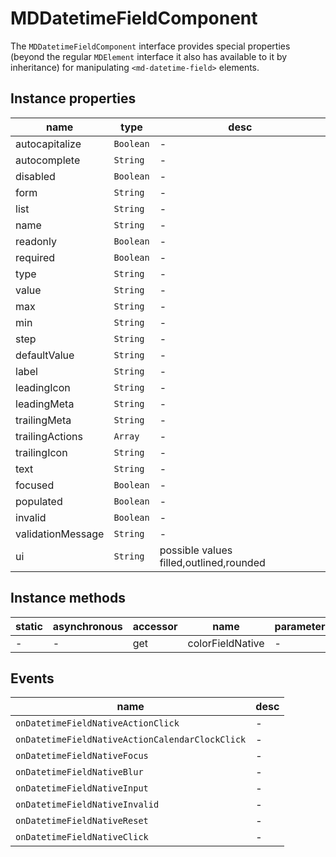 # MDDatetimeFieldComponent
The `MDDatetimeFieldComponent` interface provides special properties (beyond the regular `MDElement` interface it also has available to it by inheritance) for manipulating `<md-datetime-field>` elements.

## Instance properties

name|type|desc
---|---|---
autocapitalize|`Boolean`|-
autocomplete|`String`|-
disabled|`Boolean`|-
form|`String`|-
list|`String`|-
name|`String`|-
readonly|`Boolean`|-
required|`Boolean`|-
type|`String`|-
value|`String`|-
max|`String`|-
min|`String`|-
step|`String`|-
defaultValue|`String`|-
label|`String`|-
leadingIcon|`String`|-
leadingMeta|`String`|-
trailingMeta|`String`|-
trailingActions|`Array`|-
trailingIcon|`String`|-
text|`String`|-
focused|`Boolean`|-
populated|`Boolean`|-
invalid|`Boolean`|-
validationMessage|`String`|-
ui|`String`|possible values filled,outlined,rounded

## Instance methods

static|asynchronous|accessor|name|parameters
---|---|---|---|---
-|-|get |colorFieldNative|-

## Events

name|desc
---|---
`onDatetimeFieldNativeActionClick`|-
`onDatetimeFieldNativeActionCalendarClockClick`|-
`onDatetimeFieldNativeFocus`|-
`onDatetimeFieldNativeBlur`|-
`onDatetimeFieldNativeInput`|-
`onDatetimeFieldNativeInvalid`|-
`onDatetimeFieldNativeReset`|-
`onDatetimeFieldNativeClick`|-

